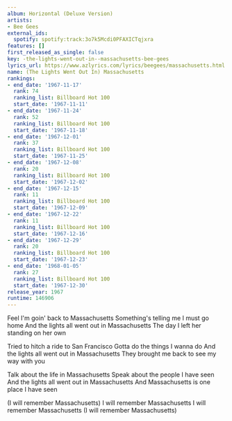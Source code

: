 ```yaml
---
album: Horizontal (Deluxe Version)
artists:
- Bee Gees
external_ids:
  spotify: spotify:track:3o7k5Mcdi0PFAXICTqjxra
features: []
first_released_as_single: false
key: -the-lights-went-out-in--massachusetts-bee-gees
lyrics_url: https://www.azlyrics.com/lyrics/beegees/massachusetts.html
name: (The Lights Went Out In) Massachusetts
rankings:
- end_date: '1967-11-17'
  rank: 74
  ranking_list: Billboard Hot 100
  start_date: '1967-11-11'
- end_date: '1967-11-24'
  rank: 52
  ranking_list: Billboard Hot 100
  start_date: '1967-11-18'
- end_date: '1967-12-01'
  rank: 37
  ranking_list: Billboard Hot 100
  start_date: '1967-11-25'
- end_date: '1967-12-08'
  rank: 20
  ranking_list: Billboard Hot 100
  start_date: '1967-12-02'
- end_date: '1967-12-15'
  rank: 11
  ranking_list: Billboard Hot 100
  start_date: '1967-12-09'
- end_date: '1967-12-22'
  rank: 11
  ranking_list: Billboard Hot 100
  start_date: '1967-12-16'
- end_date: '1967-12-29'
  rank: 20
  ranking_list: Billboard Hot 100
  start_date: '1967-12-23'
- end_date: '1968-01-05'
  rank: 27
  ranking_list: Billboard Hot 100
  start_date: '1967-12-30'
release_year: 1967
runtime: 146906
---
```

Feel I'm goin' back to Massachusetts
Something's telling me I must go home
And the lights all went out in Massachusetts
The day I left her standing on her own

Tried to hitch a ride to San Francisco
Gotta do the things I wanna do
And the lights all went out in Massachusetts
They brought me back to see my way with you

Talk about the life in Massachusetts
Speak about the people I have seen
And the lights all went out in Massachusetts
And Massachusetts is one place I have seen

(I will remember Massachusetts)
I will remember Massachusetts
I will remember Massachusetts
(I will remember Massachusetts)

